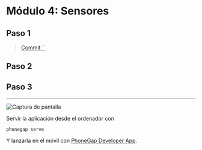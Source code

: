 # Módulo 4: Sensores



## Paso 1

> [Commit ``](https://github.com/pacoqueen/ejercicios_phonegap/tree/)


## Paso 2


## Paso 3


---

![Captura de pantalla](www/img/.png)

Servir la aplicación desde el ordenador con
```
phonegap serve
```
Y lanzarla en el móvil con [PhoneGap Developer App](http://docs.phonegap.com/getting-started/2-install-mobile-app/).


